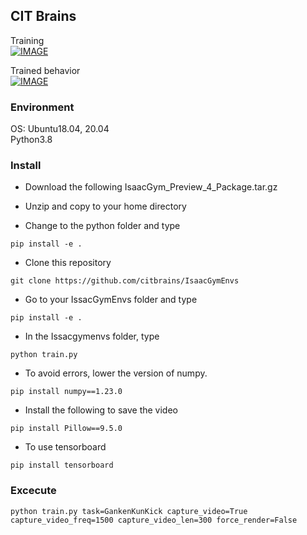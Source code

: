 ## CIT Brains

Training  
[![IMAGE](http://img.youtube.com/vi/ZAp_mbiJEBI/0.jpg)](https://youtu.be/ZAp_mbiJEBI)

Trained behavior  
[![IMAGE](http://img.youtube.com/vi/eFTWFfTdans/0.jpg)](https://youtu.be/eFTWFfTdans)

### Environment  
OS: Ubuntu18.04, 20.04  
Python3.8  

### Install
  
- Download the following
IsaacGym_Preview_4_Package.tar.gz

- Unzip and copy to your home directory

- Change to the python folder and type
```
pip install -e .
```

- Clone this repository
```
git clone https://github.com/citbrains/IsaacGymEnvs
```

- Go to your IssacGymEnvs folder and type
```
pip install -e .
```

- In the Issacgymenvs folder, type
```
python train.py
```

- To avoid errors, lower the version of numpy.
```
pip install numpy==1.23.0
```

- Install the following to save the video
```
pip install Pillow==9.5.0
```

- To use tensorboard
```
pip install tensorboard
```

### Excecute

```
python train.py task=GankenKunKick capture_video=True capture_video_freq=1500 capture_video_len=300 force_render=False
```
